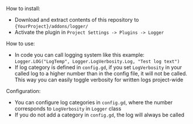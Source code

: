 How to install:
- Download and extract contents of this repository to `{YourProject}/addons/logger/`
- Activate the plugin in `Project Settings -> Plugins -> Logger`

How to use:
- In code you can call logging system like this example: `Logger.LOG("LogTemp", Logger.LogVerbosity.Log, "Test log text")`
- If log category is defined in `config.gd`, if you set `LogVerbosity` in your called log to a higher number than in the config file, it will not be called. This way you can easily toggle verbosity for written logs project-wide

Configuration:
- You can configure log categories in `config.gd`, where the number corresponds to `LogVerbosity` in `Logger` class
- If you do not add a category in `config.gd`, the log will always be called